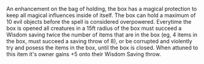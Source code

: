 An enhancement on the bag of holding, the box has a magical protection to keep all magical influences inside of itself.
The box can hold a maximum of 10 evil objects before the spell is considered overpowered. 
Everytime the box is opened all creatures in a 15ft radius of the box must succeed a Wisdom saving twice the number of items that are in the box (eg, 4 items in the box, must succeed a saving throw of 8), or be corrupted and violently try and posess the items in the box, until the box is closed. When attuned to this item it's owner gains +5 onto their Wisdom Saving throw.
